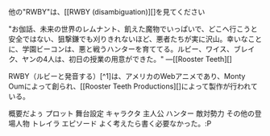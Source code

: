 他の"RWBY"は、[[RWBY (disambiguation)][]を見てください

"お伽話、未来の世界のレムナント、飢えた魔物でいっぱいで、どこへ行こうと安全ではない、狙撃鎌でも刈りきれないほど、悪者たちが実に沢山。幸いなことに、学園ビーコンは、悪と戦うハンターを育ててる。ルビー、ワイス、ブレイク、ヤンの4人は、初日の授業の用意ができた。"
—[[Rooster Teeth][]

RWBY（ルビーと発音する）[^1]は、アメリカのWebアニメであり、Monty Oumによって創られ、[[Rooster Teeth Productions][]によって製作が行われている。



概要だよぅ
  プロット
  舞台設定
  キャラクタ
    主人公
    ハンター
    敵対勢力
    その他の登場人物
トレイラ
エピソード
よく考えたら書く必要なかった。:P
